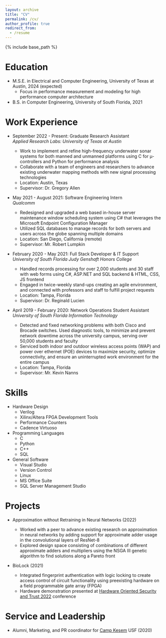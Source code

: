 ```yaml
---
layout: archive
title: "CV"
permalink: /cv/
author_profile: true
redirect_from:
  - /resume
---
```


{% include base_path %}

Education
======
* M.S.E. in Electrical and Computer Engineering, University of Texas at Austin, 2024 (expected)
  * Focus in performance measurement and modeling for high performance computer architecture
* B.S. in Computer Engineering, University of South Florida, 2021

Work Experience
======
* September 2022 - Present: Graduate Research Assistant  
*Applied Research Labs: University of Texas at Austin*
  * Work to implement and refine high-frequency underwater sonar systems for both manned and unmanned platforms using C for μ-controllers and Python for performance analysis
  * Collaborate with a team of engineers and researchers to advance existing underwater mapping methods with new signal processing technologies
  * Location: Austin, Texas
  * Supervisor: Dr. Gregory Allen

* May 2021 - August 2021: Software Engineering Intern   
*Qualcomm*
  * Redesigned and upgraded a web based in-house server maintenance window scheduling system using C# that leverages the Microsoft Endpoint Configuration Manager
  * Utilized SQL databases to manage records for both servers and users across the globe spanning multiple domains
  * Location: San Diego, California (remote)
  * Supervisor: Mr. Robert Lumpkin

* February 2020 - May 2021: Full Stack Developer & IT Support   
*University of South Florida Judy Genshaft Honors College*
  * Handled records processing for over 2,000 students and 30 staff with web forms using C#, ASP.NET and SQL backend & HTML, CSS, JS frontend
  * Engaged in twice-weekly stand-ups creating an agile environment, and connected with professors and staff to fulfill project requests
  * Location: Tampa, Florida
  * Supervisor: Dr. Reginald Lucien

* April 2019 - February 2020: Network Operations Student Assistant   
*University of South Florida Information Technology*
  * Detected and fixed networking problems with both Cisco and Brocade switches. Used diagnostic tools, to minimize and prevent network downtime across the university campus, serving over 50,000 students and faculty 
  * Serviced both indoor and outdoor wireless access points (WAP) and power over ethernet (POE) devices to maximize security, optimize connectivity, and ensure an uninterrupted work environment for the entire campus
  * Location: Tampa, Florida
  * Supervisor: Mr. Kevin Nanns

Skills
======
* Hardware Design
  * Verilog
  * Xilinx/Altera FPGA Development Tools
  * Performance Counters
  * Cadence Virtuoso
* Programming Languages
  * C
  * Python
  * C++
  * SQL
* General Software
  * Visual Studio
  * Version Control
  * Linux
  * MS Office Suite
  * SQL Server Management Studio

Projects
======
* Approximation without Retraining in Neural Networks (2022)
  * Worked with a peer to advance existing research on approximation in neural networks by adding support for approximate adder usage in the convolutional layers of ResNet-8
  * Explored design space consisting of combinations of different approximate adders and multipliers using the NSGA III genetic algorithm to find solutions along a Pareto front

* BioLock (2021)
  * Integrated fingerprint authentication with logic locking to create access control of circuit functionality using preexisting hardware on a field programmable gate array (FPGA)
  * Hardware demonstration presented at [Hardware Oriented Security and Trust 2022](http://www.hostsymposium.org/host2022/hwdemo2.php) conference

Service and Leadership
======
* Alumni, Marketing, and PR coordinator for [Camp Kesem](https://www.kesem.org/) USF (2020)

